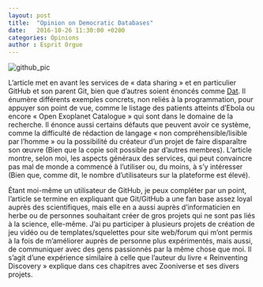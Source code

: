 ```yaml
---
layout: post
title:  "Opinion on Democratic Databases"
date:   2016-10-26 11:30:00 +0200
categories: Opinions
author : Esprit Orgue
---
```

[github_pic]:https://assets-cdn.github.com/images/modules/logos_page/Octocat.png

![github_pic][github_pic]


L’article met en avant les services de « data sharing » et en particulier GitHub et son parent Git, bien que d’autres soient énoncés comme [Dat](http://dat-data.com/). Il énumère différents exemples concrets, non reliés à la programmation, pour appuyer son point de vue, comme le listage des patients atteints d’Ebola ou encore « Open Exoplanet Catalogue » qui sont dans le domaine de la recherche. Il énonce aussi certains défauts que peuvent avoir ce système, comme la difficulté de rédaction de langage « non compréhensible/lisible par l’homme » ou la possibilité du créateur d’un projet de faire disparaître son œuvre (Bien que la copie soit possible par d’autres membres). L’article montre, selon moi, les aspects généraux des services, qui peut convaincre pas mal de monde a commencé à l’utiliser ou, du moins, à s’y intéresser (Bien que, comme dit, le nombre d’utilisateurs sur la plateforme est élevé).

Étant moi-même un utilisateur de GitHub, je peux compléter par un point, l’article se termine en expliquant que Git/GitHub a une fan base assez loyal auprès des scientifiques, mais elle en a aussi auprès d’informaticien en herbe ou de personnes souhaitant créer de gros projets qui ne sont pas liés à la science, elle-même. J’ai pu participer à plusieurs projets de création de jeu vidéo ou de templates/squelettes pour site web/forum qui m’ont permis à la fois de m’améliorer auprès de personne plus expérimentés, mais aussi, de communiquer avec des gens passionnés par la même chose que moi. Il s’agit d’une expérience similaire à celle que l’auteur du livre « Reinventing Discovery » explique dans ces chapitres avec Zooniverse et ses divers projets.
